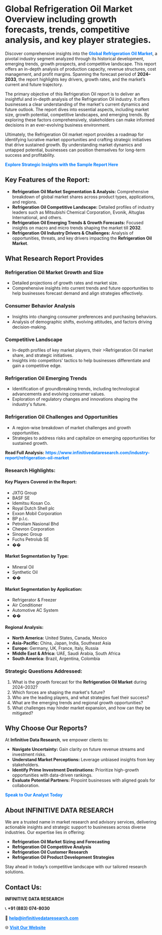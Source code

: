 <h1>Global Refrigeration Oil Market Overview including growth forecasts, trends, competitive analysis, and key player strategies.</h1>
<p>
Discover comprehensive insights into the 
<a href="https://www.infinitivedataresearch.com/industry-report/refrigeration-oil-market" rel="dofollow" style="color: #007BFF; text-decoration: none;"><strong>Global Refrigeration Oil Market</strong></a>, a pivotal industry segment analyzed through its historical development, emerging trends, growth prospects, and competitive landscape. This report offers an in-depth analysis of production capacity, revenue structures, cost management, and profit margins. Spanning the forecast period of <strong>2024–2033</strong>, the report highlights key drivers, growth rates, and the market’s current and future trajectory.
</p>
<p>
The primary objective of this Refrigeration Oil report is to deliver an insightful and in-depth analysis of the Refrigeration Oil industry. It offers businesses a clear understanding of the market's current dynamics and future outlook. The report dives into essential aspects, including market size, growth potential, competitive landscapes, and emerging trends. By exploring these factors comprehensively, stakeholders can make informed decisions in an ever-evolving business environment.
</p>
<p>
Ultimately, the Refrigeration Oil market report provides a roadmap for identifying lucrative market opportunities and crafting strategic initiatives that drive sustained growth. By understanding market dynamics and untapped potential, businesses can position themselves for long-term success and profitability.
</p>
<p>
<a href="https://www.infinitivedataresearch.com/request-sample/reportId=105019" style="color: #007BFF; text-decoration: none;"><strong>Explore Strategic Insights with the Sample Report Here</strong></a>
</p>

<h2>Key Features of the Report:</h2>
<ul>
<li><strong>Refrigeration Oil Market Segmentation & Analysis:</strong> Comprehensive breakdown of global market shares across product types, applications, and regions.</li>
<li><strong>Refrigeration Oil Competitive Landscape:</strong> Detailed profiles of industry leaders such as Mitsubishi Chemical Corporation, Evonik, Altuglas International, and others.</li>
<li><strong>Refrigeration Oil Emerging Trends & Growth Forecasts:</strong> Focused insights on macro and micro trends shaping the market till <strong>2032</strong>.</li>
<li><strong>Refrigeration Oil Industry Drivers & Challenges:</strong> Analysis of opportunities, threats, and key drivers impacting the <strong>Refrigeration Oil Market</strong>.</li>
</ul>

<h2>What Research Report Provides</h2>
<h3>Refrigeration Oil Market Growth and Size</h3>
<ul>
<li>Detailed projections of growth rates and market size.</li>
<li>Comprehensive insights into current trends and future opportunities to help businesses forecast demand and align strategies effectively.</li>
</ul>

<h3>Consumer Behavior Analysis</h3>
<ul>
<li>Insights into changing consumer preferences and purchasing behaviors.</li>
<li>Analysis of demographic shifts, evolving attitudes, and factors driving decision-making.</li>
</ul>

<h3>Competitive Landscape</h3>
<ul>
<li>In-depth profiles of key market players, their >Refrigeration Oil market share, and strategic initiatives.</li>
<li>Insights into competitors' tactics to help businesses differentiate and gain a competitive edge.</li>
</ul>

<h3>Refrigeration Oil Emerging Trends</h3>
<ul>
<li>Identification of groundbreaking trends, including technological advancements and evolving consumer values.</li>
<li>Exploration of regulatory changes and innovations shaping the industry's future.</li>
</ul>

<h3>Refrigeration Oil Challenges and Opportunities</h3>
<ul>
<li>A region-wise breakdown of market challenges and growth opportunities.</li>
<li>Strategies to address risks and capitalize on emerging opportunities for sustained growth.</li>
</ul>
<p><strong>Read Full Analysis:</strong> <a href="https://www.infinitivedataresearch.com/industry-report/refrigeration-oil-market" rel="dofollow" style="color: #007BFF; text-decoration: none;"><strong>https://www.infinitivedataresearch.com/industry-report/refrigeration-oil-market</strong></a></p>
<h3>Research Highlights:</h3>
<h4>Key Players Covered in the Report:</h4>
<ul><li>JXTG Group</li><li>BASF SE</li><li>Idemitsu Kosan Co.</li><li>Royal Dutch Shell plc</li><li>Exxon Mobil Corporation</li><li>BP p.l.c.</li><li>Petroliam Nasional Bhd</li><li>Chevron Corporation</li><li>Sinopec Group</li><li>Fuchs Petrolub SE</li><li>��</li></ul>
<h4>Market Segmentation by Type:</h4>
<ul><li>Mineral Oil</li><li>Synthetic Oil</li><li>��</li></ul>
<h4>Market Segmentation by Application:</h4>
<ul><li>Refrigerator &amp; Freezer</li><li>Air Conditioner</li><li>Automotive AC System</li><li>��</li></ul>

<h4>Regional Analysis:</h4>
<ul>
<li><strong>North America:</strong> United States, Canada, Mexico</li>
<li><strong>Asia-Pacific:</strong> China, Japan, India, Southeast Asia</li>
<li><strong>Europe:</strong> Germany, UK, France, Italy, Russia</li>
<li><strong>Middle East & Africa:</strong> UAE, Saudi Arabia, South Africa</li>
<li><strong>South America:</strong> Brazil, Argentina, Colombia</li>
</ul>

<h3>Strategic Questions Addressed:</h3>
<ol>
<li>What is the growth forecast for the <strong>Refrigeration Oil Market</strong> during 2024–2032?</li>
<li>Which forces are shaping the market's future?</li>
<li>Who are the leading players, and what strategies fuel their success?</li>
<li>What are the emerging trends and regional growth opportunities?</li>
<li>What challenges may hinder market expansion, and how can they be mitigated?</li>
</ol>

<h2>Why Choose Our Reports?</h2>
<p>At <strong>Infinitive Data Research</strong>, we empower clients to:</p>
<ul>
<li><strong>Navigate Uncertainty:</strong> Gain clarity on future revenue streams and investment risks.</li>
<li><strong>Understand Market Perceptions:</strong> Leverage unbiased insights from key stakeholders.</li>
<li><strong>Identify Prime Investment Destinations:</strong> Prioritize high-growth opportunities with data-driven rankings.</li>
<li><strong>Evaluate Potential Partners:</strong> Pinpoint businesses with aligned goals for collaboration.</li>
</ul>
<p><a href="https://www.infinitivedataresearch.com/industry-report/refrigeration-oil-market" rel="dofollow" style="color: #007BFF; text-decoration: none;"><strong>Speak to Our Analyst Today</strong></a></p>

<h2>About INFINITIVE DATA RESEARCH</h2>
<p>We are a trusted name in market research and advisory services, delivering actionable insights and strategic support to businesses across diverse industries. Our expertise lies in offering:</p>
<ul>
<li><strong>Refrigeration Oil Market Sizing and Forecasting</strong></li>
<li><strong>Refrigeration Oil Competitive Analysis</strong></li>
<li><strong>Refrigeration Oil Customer Research</strong></li>
<li><strong>Refrigeration Oil Product Development Strategies</strong></li>
</ul>
<p>Stay ahead in today’s competitive landscape with our tailored research solutions.</p>

<h2>Contact Us:</h2>
<p><strong>INFINITIVE DATA RESEARCH</strong></p>
<p>📞 <strong>+91 (883) 074-8030</strong></p>
<p>📧 <strong><a href="mailto:help@infinitivedataresearch.com" style="color: #007BFF;">help@infinitivedataresearch.com</a></strong></p>
<p>🌐 <strong><a href="https://www.infinitivedataresearch.com" rel="dofollow" style="color: #007BFF;">Visit Our Website</a></strong></p>